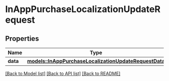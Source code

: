 # InAppPurchaseLocalizationUpdateRequest

## Properties

Name | Type | Description | Notes
------------ | ------------- | ------------- | -------------
**data** | [**models::InAppPurchaseLocalizationUpdateRequestData**](InAppPurchaseLocalizationUpdateRequest_data.md) |  | 

[[Back to Model list]](../README.md#documentation-for-models) [[Back to API list]](../README.md#documentation-for-api-endpoints) [[Back to README]](../README.md)


